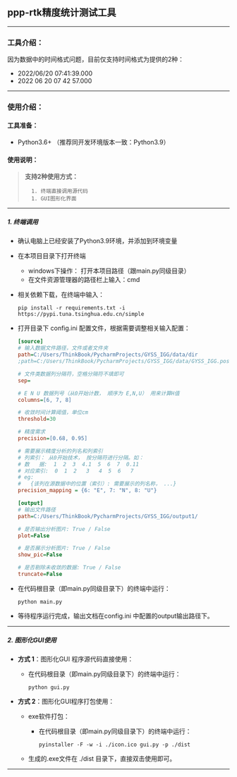 ## ppp-rtk精度统计测试工具

---
### 工具介绍：
因为数据中的时间格式问题，目前仅支持时间格式为提供的2种：
- 2022/06/20 07:41:39.000
- 2022 06 20 07 42 57.000 

---
### 使用介绍：

#### 工具准备：
- Python3.6+ （推荐同开发环境版本一致：Python3.9）

#### 使用说明：

> **支持2种使用方式：**
>
> 		1. 终端直接调用源代码
> 		1. GUI图形化界面

---

##### 1.  终端调用

- 确认电脑上已经安装了Python3.9环境，并添加到环境变量

- 在本项目目录下打开终端
  - windows下操作： 打开本项目路径（跟main.py同级目录）
  - 在文件资源管理器的路径栏上输入：cmd
  
- 相关依赖下载，在终端中输入：
  ``` text
  pip install -r requirements.txt -i https://pypi.tuna.tsinghua.edu.cn/simple
  ```
  
- 打开目录下 config.ini 配置文件，根据需要调整相关输入配置：
  ``` ini 
  [source]
  # 输入数据文件路径，文件或者文件夹
  path=C:/Users/ThinkBook/PycharmProjects/GYSS_IGG/data/dir
  ;path=C:/Users/ThinkBook/PycharmProjects/GYSS_IGG/data/GYSS_IGG.pos
  
  # 文件类数据列分隔符，空格分隔符不填即可
  sep=
  
  # E N U 数据列号（从0开始计数， 顺序为 E,N,U） 用来计算H值
  columns=[6, 7, 8]
  
  # 收敛时间计算阈值，单位cm
  threshold=30
  
  # 精度需求
  precision=[0.68, 0.95]
  
  # 需要展示精度分析的列名和列索引
  # 列索引： 从0开始技术， 按分隔符进行分隔。如：
  # 数   据:  1  2  3  4.1  5  6  7  0.11
  # 对应索引:  0  1  2   3   4  5  6   7
  # eg:
  #   {该列在源数据中的位置（索引）: 需要展示的列名称， ...}
  precision_mapping = {6: "E", 7: "N", 8: "U"}
  
  [output]
  # 输出文件路径
  path=C:/Users/ThinkBook/PycharmProjects/GYSS_IGG/output1/
  
  # 是否输出分析图片: True / False
  plot=False
  
  # 是否展示分析图片: True / False
  show_pic=False
  
  # 是否剔除未收敛的数据: True / False
  truncate=False
  
  ```

- 在代码根目录（即main.py同级目录下）的终端中运行：

  ```
  python main.py
  ```

- 等待程序运行完成，输出文档在config.ini 中配置的output输出路径下。


---

##### 2. 图形化GUI使用

- **方式 1**：图形化GUI 程序源代码直接使用：

  - 在代码根目录（即main.py同级目录下）的终端中运行：

    ~~~ 
    python gui.py 
    ~~~

- **方式 2**：图形化GUI程序打包使用：

  - exe软件打包：

    - 在代码根目录（即main.py同级目录下）的终端中运行：

      ~~~ 
      pyinstaller -F -w -i ./icon.ico gui.py -p ./dist
      ~~~

  - 生成的.exe文件在 ./dist 目录下，直接双击使用即可。

---

